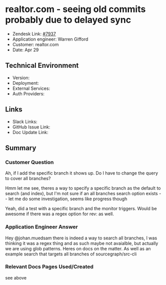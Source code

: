 
# realtor.com - seeing old commits probably due to delayed sync <!-- Ticket Title  Hint: include keywords to make it searchable -->

- Zendesk Link: [#7937](https://sourcegraph.zendesk.com/agent/tickets/7937)
- Application engineer: Warren Gifford
- Customer: realtor.com <!-- Redact if this contains personally identifying information -->
- Date: Apr 29

<!-- Data populated from integration, speak to Ben Gordon or Michael Bali if not working -->
<!-- During Internal team trial, fill missing data manually (we are waiting for all data to sync) -->

## Technical Environment
- Version: ​
- Deployment:
- External Services:
- Auth Providers:


## Links
<!-- Data for application engineer manual entry -->
- Slack Links:
- GitHub Issue Link:
- Doc Update Link:

## Summary
### Customer Question

Ah, if I add the specific branch it shows up. Do I have to change the query to cover all branches?

Hmm let me see, theres a way to specify a specific branch as the default to search (and index), but I'm not sure if an all branches search option exists -- let me do some investigation, seems like progress though

Yeah, did a test with a specific branch and the monitor triggers. Would be awesome if there was a regex option for rev: as well.

### Application Engineer Answer

Hey @johan.muedsam there is indeed a way to search all branches, I was thinking it was a regex thing and as such maybe not avaialble, but actually we are using glob patterns. Heres on docs on the matter. As well as an example search that targets all branches of sourcegraph/src-cli

### Relevant Docs Pages Used/Created

see above

<!-- Once complete, upload a copy to https://github.com/sourcegraph/support-tools-internal/tree/main/resolved-tickets as a .md file -->
<!-- Name the file 7937.md -->
